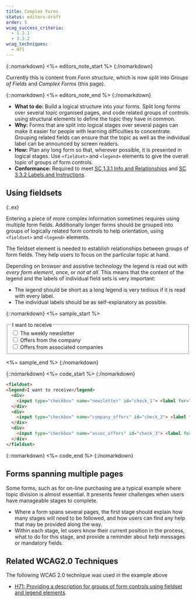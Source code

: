 ```yaml
---
title: Complex Forms
status: editors-draft
order: 5
wcag_success_criteria:
  - 1.3.1
  - 3.3.2
wcag_techniques:
  - H71
---
```


{::nomarkdown}
<%= editors_note_start %>
{:/nomarkdown}

Currently this is content from _Form structure_, which is now split into _Groups of Fields_ and _Complex Forms_ (this page).

{::nomarkdown}
<%= editors_note_end %>
{:/nomarkdown}

- **What to do:** Build a logical structure into your forms. Split long forms over several topic organised pages, and code related groups of controls using structural elements to define the topic they have in common.
- **Why:** Forms that are split into logical stages over several pages can make it easier for people with learning difficulties to concentrate. Grouping related fields can ensure that the topic as well as the individual label can be announced by screen readers.
- **How:** Plan any long form so that, wherever possible, it is presented in logical stages. Use `<fieldset>` and `<legend>` elements to give the overall topic of groups of form controls.
- **Conformance:** Required to meet [SC 1.3.1 Info and Relationships](http://www.w3.org/WAI/WCAG20/quickref/20120103/#content-structure-separation-programmatic) and [SC 3.3.2 Labels and Instructions](http://www.w3.org/WAI/WCAG20/quickref/20120103/#minimize-error-cues).

## Using fieldsets
{:.ex}

Entering a piece of more complex information sometimes requires using multiple form fields. Additionally longer forms should be grouped into groups of logically related form controls to help orientation, using `<fieldset>` and `<legend>` elements.

The fieldset element is needed to establish relationships between groups of form fields. They help users to focus on the particular topic at hand.

Depending on browser and assistive technology the legend is read out _with every form element_, _once_, or _not at all_. This means that the content of the legend and the labels of individual field sets is very important:

* The legend should be short as a long legend is very tedious if it is read with every label.
* The individual labels should be as self-explanatory as possible.

{::nomarkdown}
<%= sample_start %>

<form method="post" action="#">
<fieldset>
<legend>I want to receive</legend>
  <div>
    <input type="checkbox" name="newsletter" id="check_1"> <label for="check_1">The weekly newsletter</label>
  </div>
  <div>
    <input type="checkbox" name="company_offers" id="check_2"> <label for="check_2">Offers from the company</label> <br>
  </div>
  <div>
    <input type="checkbox" name="assoc_offers" id="check_3"> <label for="check_3">Offers from associated companies</label>
  </div>
</fieldset>
</form>

<%= sample_end %>
{:/nomarkdown}

{::nomarkdown}
<%= code_start %>
{:/nomarkdown}

~~~ html
<fieldset>
<legend>I want to receive</legend>
  <div>
    <input type="checkbox" name="newsletter" id="check_1"> <label for="check_1">The weekly newsletter</label>
  </div>
  <div>
    <input type="checkbox" name="company_offers" id="check_2"> <label for="check_2">Offers from the company</label> <br>
  </div>
  <div>
    <input type="checkbox" name="assoc_offers" id="check_3"> <label for="check_3">Offers from associated companies</label>
  </div>
</fieldset>
~~~

{::nomarkdown}
<%= code_end %>
{:/nomarkdown}


## Forms spanning multiple pages

Some forms, such as for on-line purchasing are a typical example where topic division is almost essential. It presents fewer challenges when users have manageable stages to complete.

- Where a form spans several pages, the first stage should explain how many stages will need to be followed, and how users can find any help that may be provided along the way.
- Within each stage, let users know their current position in the process, what to do for this stage, and provide a reminder about help messages or mandatory fields.


## Related WCAG2.0 Techniques

The following WCAG 2.0 technique was used in the example above

- [H71: Providing a description for groups of form controls using fieldset and legend elements](http://www.w3.org/TR/WCAG20-TECHS/H71.html).
